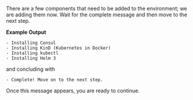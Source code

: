 There are a few components that need to be added to the environment; we are
adding them now. Wait for the complete message and then move to the
next step.

**Example Output**

```screenshot
- Installing Consul
- Installing KinD (Kubernetes in Docker)
- Installing kubectl
- Installing Helm 3
```

and concluding with

```plaintext
- Complete! Move on to the next step.
```

Once this message appears, you are ready to continue.
